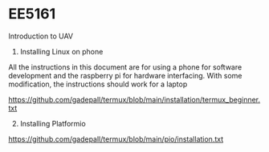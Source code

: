 # EE5161
Introduction to UAV


1. Installing Linux on phone

All the instructions in this document are for using a phone for software
development and the raspberry pi for hardware interfacing.  With some modification,
the instructions should work for a laptop



https://github.com/gadepall/termux/blob/main/installation/termux_beginner.txt

2.  Installing Platformio

https://github.com/gadepall/termux/blob/main/pio/installation.txt

